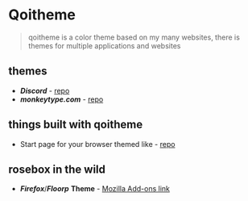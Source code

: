 # Qoitheme


> qoitheme is a color theme based on my many websites, there is themes for multiple applications and websites  
  
## themes
- **_Discord_** - [repo](https://github.com/venqoi/qoitheme/tree/main/discord)
- **_monkeytype.com_**  - [repo](https://github.com/venqoi/qoitheme/tree/main/monkeytype)
  
## things built with qoitheme
- Start page for your browser themed like  - [repo](https://github.com/venqoi/qoitheme/tree/main/startpage)

## rosebox in the wild
- **_Firefox_**/**_Floorp_** **Theme** - [Mozilla Add-ons link](https://addons.mozilla.org/en-CA/firefox/addon/qoitheme/)
